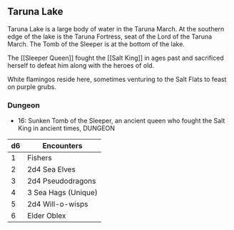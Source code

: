 ## Taruna Lake
Taruna Lake is a large body of water in the Taruna March. At the southern edge of the lake is the Taruna Fortress, seat of the Lord of the Taruna March. The Tomb of the Sleeper is at the bottom of the lake. 

The [[Sleeper Queen]] fought the [[Salt King]] in ages past and sacrificed herself to defeat him along with the heroes of old.

White flamingos reside here, sometimes venturing to the Salt Flats to feast on purple grubs. 

### Dungeon
- 16: Sunken Tomb of the Sleeper, an ancient queen who fought the Salt King in ancient times, DUNGEON

| d6  | Encounters          |
| --- | ------------------- |
| 1   | Fishers             |
| 2   | 2d4 Sea Elves       |
| 3   | 2d4 Pseudodragons   |
| 4   | 3 Sea Hags (Unique) |
| 5   | 2d4 Will-o-wisps    |
| 6   | Elder Oblex         |